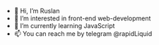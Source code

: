 - 👋 Hi, I’m Ruslan
- 👀 I’m interested in front-end web-development
- 🌱 I’m currently learning JavaScript
- 📫 You can reach me by telegram @rapidLiquid

<!---
ruslan-aslanov/ruslan-aslanov is a ✨ special ✨ repository because its `README.md` (this file) appears on your GitHub profile.
You can click the Preview link to take a look at your changes.
--->
